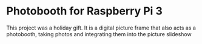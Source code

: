 # Photobooth for Raspberry Pi 3

This project was a holiday gift. It is a digital picture frame that also acts as a photobooth, taking photos and
integrating them into the picture slideshow
